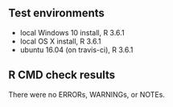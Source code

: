 ## Test environments
* local Windows 10 install, R 3.6.1
* local OS X install, R 3.6.1
* ubuntu 16.04 (on travis-ci), R 3.6.1

## R CMD check results
There were no ERRORs, WARNINGs, or NOTEs. 


